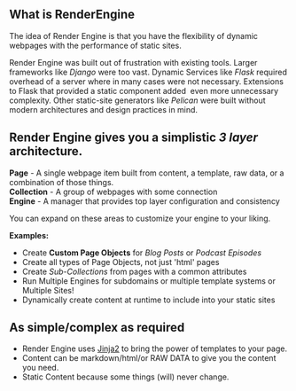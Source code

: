 ## What is RenderEngine

The idea of Render Engine is that you have the flexibility of dynamic webpages with the performance of static sites.   
  
Render Engine was built out of frustration with existing tools. Larger frameworks like _Django_ were too vast. Dynamic Services like _Flask_ required overhead of a server where in many cases were not necessary. Extensions to Flask that provided a static component added  even more unnecessary complexity. Other static-site generators like _Pelican_ were built without modern architectures and design practices in mind.  
  

## Render Engine gives you a simplistic _3 layer_ architecture. 

**Page** - A single webpage item built from content, a template, raw data, or a combination of those things.  
**Collection** - A group of webpages with some connection  
**Engine** - A manager that provides top layer configuration and consistency  
  
You can expand on these areas to customize your engine to your liking.  
  
**Examples:**

- Create **Custom Page Objects** for _Blog Posts_ or _Podcast Episodes_
- Create all types of Page Objects, not just 'html' pages
- Create _Sub-Collections_ from pages with a common attributes
- Run Multiple Engines for subdomains or multiple template systems or Multiple Sites!
- Dynamically create content at runtime to include into your static sites

## As simple/complex as required

- Render Engine uses [Jinja2] to bring the power of templates to your page.
- Content can be markdown/html/or RAW DATA to give you the content you need.
- Static Content because some things (will) never change.

[Jinja2]: https://jinja.palletsprojects.com/en/latest
